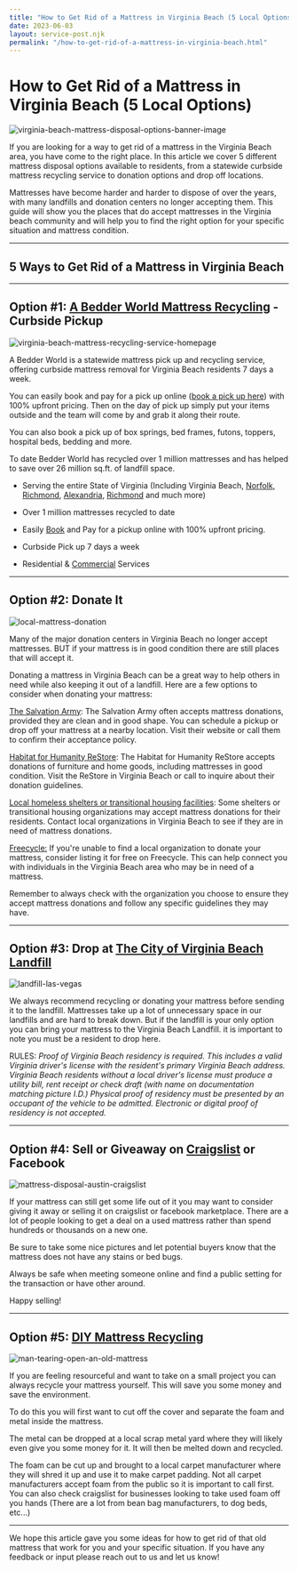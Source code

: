 ```yaml
---
title: "How to Get Rid of a Mattress in Virginia Beach (5 Local Options)"
date: 2023-06-03
layout: service-post.njk
permalink: "/how-to-get-rid-of-a-mattress-in-virginia-beach.html"
---
```


# How to Get Rid of a Mattress in Virginia Beach (5 Local Options)

![virginia-beach-mattress-disposal-options-banner-image](/filtered-images/Most-Attractive-Youtube-Thumbnail-2023-03-17T223330.243-1024x576.png)

If you are looking for a way to get rid of a mattress in the Virginia Beach area, you have come to the right place. In this article we cover 5 different mattress disposal options available to residents, from a statewide curbside mattress recycling service to donation options and drop off locations.

Mattresses have become harder and harder to dispose of over the years, with many landfills and donation centers no longer accepting them. This guide will show you the places that do accept mattresses in the Virginia beach community and will help you to find the right option for your specific situation and mattress condition.

* * *

## 5 Ways to Get Rid of a Mattress in Virginia Beach

* * *

## Option #1: [A Bedder World Mattress Recycling](https://www.abedderworld.com/Virginia-Beach-VA) \- Curbside Pickup

![virginia-beach-mattress-recycling-service-homepage](/filtered-images/Screen-Shot-2023-03-17-at-8.15.14-PM-1024x561.png)

A Bedder World is a statewide mattress pick up and recycling service, offering curbside mattress removal for Virginia Beach residents 7 days a week.

You can easily book and pay for a pick up online ([book a pick up here](https://www.abedderworld.com/book-online/)) with 100% upfront pricing. Then on the day of pick up simply put your items outside and the team will come by and grab it along their route.

You can also book a pick up of box springs, bed frames, futons, toppers, hospital beds, bedding and more.

To date Bedder World has recycled over 1 million mattresses and has helped to save over 26 million sq.ft. of landfill space.

- Serving the entire State of Virginia (Including Virginia Beach, [Norfolk](https://www.abedderworld.com/Norfolk-VA), [Richmond](https://www.abedderworld.com/Richmond-VA), [Alexandria](https://www.abedderworld.com/how-to-get-rid-of-mattress-in-alexandria-va.html/), [Richmond](https://www.abedderworld.com/how-to-get-rid-of-a-mattress-in-richmond-va.html/) and much more)

- Over 1 million mattresses recycled to date

- Easily [Book](https://www.abedderworld.com/book-online/) and Pay for a pickup online with 100% upfront pricing.

- Curbside Pick up 7 days a week

- Residential & [Commercial](https://www.abedderworld.com/commercial/) Services

* * *

## Option #2: Donate It

![local-mattress-donation](/filtered-images/Donate-Local-Red-243x300-1.png)

Many of the major donation centers in Virginia Beach no longer accept mattresses. BUT if your mattress is in good condition there are still places that will accept it.

Donating a mattress in Virginia Beach can be a great way to help others in need while also keeping it out of a landfill. Here are a few options to consider when donating your mattress:

[The Salvation Army](https://salvationarmypotomac.org/hrva/locations/family-stores/): The Salvation Army often accepts mattress donations, provided they are clean and in good shape. You can schedule a pickup or drop off your mattress at a nearby location. Visit their website or call them to confirm their acceptance policy.

[Habitat for Humanity ReStore](https://www.shrhabitat.org/about-our-restores): The Habitat for Humanity ReStore accepts donations of furniture and home goods, including mattresses in good condition. Visit the ReStore in Virginia Beach or call to inquire about their donation guidelines.

[Local homeless shelters or transitional housing facilities](https://www.vbgov.com/government/departments/housing-neighborhood-preservation/homelessness/Pages/housing-resource-center.aspx): Some shelters or transitional housing organizations may accept mattress donations for their residents. Contact local organizations in Virginia Beach to see if they are in need of mattress donations.

[Freecycle:](https://www.freecycle.org/town/VirginiaBeachVA) If you're unable to find a local organization to donate your mattress, consider listing it for free on Freecycle. This can help connect you with individuals in the Virginia Beach area who may be in need of a mattress.

Remember to always check with the organization you choose to ensure they accept mattress donations and follow any specific guidelines they may have.

* * *

## Option #3: Drop at [The City of Virginia Beach Landfill](https://www.vbgov.com/government/departments/public-works/pw-waste-management/Pages/city-landfill.aspx)

![landfill-las-vegas](/filtered-images/WE_WastePile.jpeg)

We always recommend recycling or donating your mattress before sending it to the landfill. Mattresses take up a lot of unnecessary space in our landfills and are hard to break down. But if the landfill is your only option you can bring your mattress to the Virginia Beach Landfill. it is important to note you must be a resident to drop here.

RULES: _Proof of Virginia Beach residency is required. This includes a valid Virginia driver's license with the resident's primary Virginia Beach address. Virginia Beach residents without a local driver's license must produce a utility bill, rent receipt or check draft (with name on documentation matching picture I.D.)​ Physical proof of residency must be presented by an occupant of the vehicle to be admitted. Electronic or digital proof of residency is not accepted._

* * *

## Option #4: Sell or Giveaway on [Craigslist](https://norfolk.craigslist.org/) or Facebook

![mattress-disposal-austin-craigslist](/filtered-images/Screen-Shot-2019-12-11-at-8.06.07-AM-edited.png)

If your mattress can still get some life out of it you may want to consider giving it away or selling it on craigslist or facebook marketplace. There are a lot of people looking to get a deal on a used mattress rather than spend hundreds or thousands on a new one.

Be sure to take some nice pictures and let potential buyers know that the mattress does not have any stains or bed bugs.

Always be safe when meeting someone online and find a public setting for the transaction or have other around.

Happy selling!

* * *

## Option #5: [DIY Mattress Recycling](https://www.abedderworld.com/how-to-recycle-a-mattress/)

![man-tearing-open-an-old-mattress](/filtered-images/Screen-Shot-2019-04-08-at-1.56.55-PM-1024x572.webp)

If you are feeling resourceful and want to take on a small project you can always recycle your mattress yourself. This will save you some money and save the environment.

To do this you will first want to cut off the cover and separate the foam and metal inside the mattress.

The metal can be dropped at a local scrap metal yard where they will likely even give you some money for it. It will then be melted down and recycled.

The foam can be cut up and brought to a local carpet manufacturer where they will shred it up and use it to make carpet padding. Not all carpet manufacturers accept foam from the public so it is important to call first. You can also check craigslist for businesses looking to take used foam off you hands (There are a lot from bean bag manufacturers, to dog beds, etc...)

* * *

We hope this article gave you some ideas for how to get rid of that old mattress that work for you and your specific situation. If you have any feedback or input please reach out to us and let us know!
